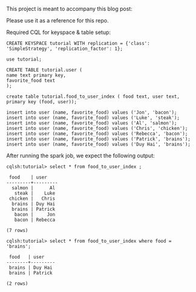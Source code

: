 This project is meant to accompany this blog post:

Please use it as a reference for this repo.

Required CQL for keyspace & table setup:

```
CREATE KEYSPACE tutorial WITH replication = {'class': 'SimpleStrategy', 'replication_factor': 1};

use tutorial;

CREATE TABLE tutorial.user (
name text primary key,
favorite_food text
);

create table tutorial.food_to_user_index ( food text, user text, primary key (food, user));

insert into user (name, favorite_food) values ('Jon', 'bacon');
insert into user (name, favorite_food) values ('Luke', 'steak');
insert into user (name, favorite_food) values ('Al', 'salmon');
insert into user (name, favorite_food) values ('Chris', 'chicken');
insert into user (name, favorite_food) values ('Rebecca', 'bacon');
insert into user (name, favorite_food) values ('Patrick', 'brains');
insert into user (name, favorite_food) values ('Duy Hai', 'brains');
```

After running the spark job, we expect the following output:

```
cqlsh:tutorial> select * from food_to_user_index ;

 food    | user
---------+---------
  salmon |      Al
   steak |    Luke
 chicken |   Chris
  brains | Duy Hai
  brains | Patrick
   bacon |     Jon
   bacon | Rebecca

(7 rows)

cqlsh:tutorial> select * from food_to_user_index where food = 'brains';

 food   | user
--------+---------
 brains | Duy Hai
 brains | Patrick

(2 rows)

```
